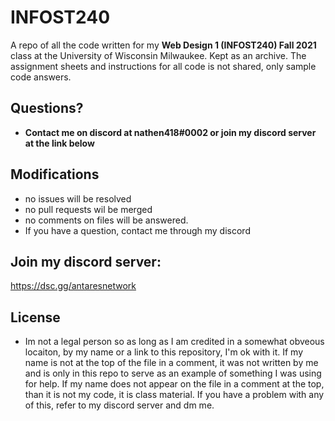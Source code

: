# INFOST240
A repo of all the code written for my **Web Design 1 (INFOST240) Fall 2021** class at the University of Wisconsin Milwaukee. Kept as an archive. The assignment sheets and instructions for all code is not shared, only sample code answers. 


## Questions?
- **Contact me on discord at nathen418#0002 or join my discord server at the link below**

## Modifications
- no issues will be resolved
- no pull requests wil be merged
- no comments on files will be answered.
- If you have a question, contact me through my discord

## Join my discord server:
https://dsc.gg/antaresnetwork

## License

- Im not a legal person so as long as I am credited in a somewhat obveous locaiton, by my name or a link to this repository, I'm ok with it. If my name is not at the top of the file in a comment, it was not written by me and is only in this repo to serve as an example of something I was using for help. If my name does not appear on the file in a comment at the top, than it is not my code, it is class material.  If you have a problem with any of this, refer to my discord server and dm me.

